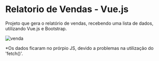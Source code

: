 # Relatorio de Vendas - Vue.js

Projeto que gera o relatório de vendas, recebendo uma lista de dados, utilizando Vue.js e Bootstrap.

![venda](https://user-images.githubusercontent.com/105618439/174509049-817822e2-8345-427d-abaa-2fd143f81d88.PNG)

*Os dados ficaram no prórpio JS, devido a problemas na utilização do 'fetch()'.
